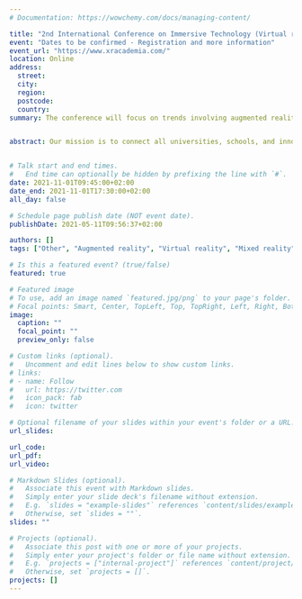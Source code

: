 ```yaml
---
# Documentation: https://wowchemy.com/docs/managing-content/

title: "2nd International Conference on Immersive Technology (Virtual reality, augmented reality, mixed reality, and AI)"
event: "Dates to be confirmed - Registration and more information"
event_url: "https://www.xracademia.com/"
location: Online
address:
  street:
  city:
  region:
  postcode:
  country:
summary: The conference will focus on trends involving augmented reality, virtual reality, mixed reality, and artificial intelligence and their potential impact on education, innovation companies, and the research environment. This event will be in English and Spanish.


abstract: Our mission is to connect all universities, schools, and innovative companies worldwide to talk about VR/AR/MR/AI right now. This year we will broadcast from Amsterdam to various universities in Latin America and Europe through a hybrid event (physical and online world). We are pleased to invite you to the 2nd International Congress of Immersive Technologies (XR ACADEMIA 2021). Our event will be in November/2021.


# Talk start and end times.
#   End time can optionally be hidden by prefixing the line with `#`.
date: 2021-11-01T09:45:00+02:00
date_end: 2021-11-01T17:30:00+02:00
all_day: false

# Schedule page publish date (NOT event date).
publishDate: 2021-05-11T09:56:37+02:00

authors: []
tags: ["Other", "Augmented reality", "Virtual reality", "Mixed reality", "Artificial intelligence", "Conference"]

# Is this a featured event? (true/false)
featured: true

# Featured image
# To use, add an image named `featured.jpg/png` to your page's folder. 
# Focal points: Smart, Center, TopLeft, Top, TopRight, Left, Right, BottomLeft, Bottom, BottomRight.
image:
  caption: ""
  focal_point: ""
  preview_only: false

# Custom links (optional).
#   Uncomment and edit lines below to show custom links.
# links:
# - name: Follow
#   url: https://twitter.com
#   icon_pack: fab
#   icon: twitter

# Optional filename of your slides within your event's folder or a URL.
url_slides:

url_code:
url_pdf: 
url_video:

# Markdown Slides (optional).
#   Associate this event with Markdown slides.
#   Simply enter your slide deck's filename without extension.
#   E.g. `slides = "example-slides"` references `content/slides/example-slides.md`.
#   Otherwise, set `slides = ""`.
slides: ""

# Projects (optional).
#   Associate this post with one or more of your projects.
#   Simply enter your project's folder or file name without extension.
#   E.g. `projects = ["internal-project"]` references `content/project/deep-learning/index.md`.
#   Otherwise, set `projects = []`.
projects: []
---
```

